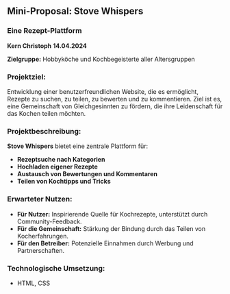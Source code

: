 ## Mini-Proposal: Stove Whispers
### Eine Rezept-Plattform

**Kern Christoph**
**14.04.2024**

**Zielgruppe:** Hobbyköche und Kochbegeisterte aller Altersgruppen  

### Projektziel:
Entwicklung einer benutzerfreundlichen Website, die es ermöglicht, Rezepte zu suchen, zu teilen, zu bewerten und zu kommentieren. Ziel ist es, eine Gemeinschaft von Gleichgesinnten zu fördern, die ihre Leidenschaft für das Kochen teilen möchten.

### Projektbeschreibung:
**Stove Whispers** bietet eine zentrale Plattform für:
- **Rezeptsuche nach Kategorien**
- **Hochladen eigener Rezepte**
- **Austausch von Bewertungen und Kommentaren**
- **Teilen von Kochtipps und Tricks**

### Erwarteter Nutzen:
- **Für Nutzer:** Inspirierende Quelle für Kochrezepte, unterstützt durch Community-Feedback.
- **Für die Gemeinschaft:** Stärkung der Bindung durch das Teilen von Kocherfahrungen.
- **Für den Betreiber:** Potenzielle Einnahmen durch Werbung und Partnerschaften.

### Technologische Umsetzung:
- HTML, CSS


